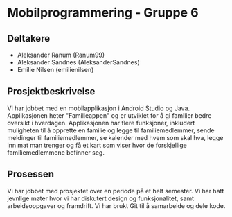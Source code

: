 # Mobilprogrammering - Gruppe 6

## **Deltakere**
* Aleksander Ranum (Ranum99)
* Aleksander Sandnes (AleksanderSandnes)
* Emilie Nilsen (emilienilsen)

## **Prosjektbeskrivelse**
Vi har jobbet med en mobilapplikasjon i Android Studio og Java. Applikasjonen heter "Familieappen" og er utviklet for å gi familier bedre oversikt i hverdagen. Applikasjonen har flere funksjoner, inkludert muligheten til å opprette en familie og legge til familiemedlemmer, sende meldinger til familiemedlemmer, se kalender med hvem som skal hva, legge inn mat man trenger og få et kart som viser hvor de forskjellige familiemedlemmene befinner seg.

## **Prosessen**
Vi har jobbet med prosjektet over en periode på et helt semester. Vi har hatt jevnlige møter hvor vi har diskutert design og funksjonalitet, samt arbeidsoppgaver og framdrift. Vi har brukt Git til å samarbeide og dele kode.
